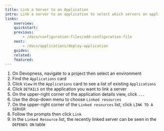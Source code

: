 ```yaml
---
title: Link a Server to an Application
intro: Link a server to an application to select which servers an application can be deployed.
links:
    overview:
    quickstart:
    previous:
        - /docs/configuration-files/add-configuration-file
    next:
        - /docs/applications/deploy-application
    guides:
    related:
    featured:
---
```


1. On Devopness, navigate to a project then select an environment
1. Find the `Applications` card
1. Click `View` in the `Applications` card to see a list of existing `Applications`
1. Click `DETAILS` on the application you want to link a server
1. On the upper-right corner of the application details view, click `...`
1. Use the drop-down menu to choose `Linked resources`
1. On the upper-right corner of the `Linked resources` list, click `LINK TO A SERVER`
1. Follow the prompts then click `Link`
1. In the `Linked Resource` list, the recently linked server can be seen in the `DEPENDS ON` table
